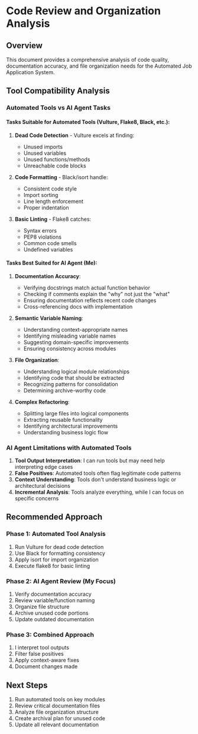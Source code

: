 # Code Review and Organization Analysis

## Overview
This document provides a comprehensive analysis of code quality, documentation accuracy, and file organization needs for the Automated Job Application System.

## Tool Compatibility Analysis

### Automated Tools vs AI Agent Tasks

#### Tasks Suitable for Automated Tools (Vulture, Flake8, Black, etc.):
1. **Dead Code Detection** - Vulture excels at finding:
   - Unused imports
   - Unused variables
   - Unused functions/methods
   - Unreachable code blocks

2. **Code Formatting** - Black/isort handle:
   - Consistent code style
   - Import sorting
   - Line length enforcement
   - Proper indentation

3. **Basic Linting** - Flake8 catches:
   - Syntax errors
   - PEP8 violations
   - Common code smells
   - Undefined variables

#### Tasks Best Suited for AI Agent (Me):
1. **Documentation Accuracy**:
   - Verifying docstrings match actual function behavior
   - Checking if comments explain the "why" not just the "what"
   - Ensuring documentation reflects recent code changes
   - Cross-referencing docs with implementation

2. **Semantic Variable Naming**:
   - Understanding context-appropriate names
   - Identifying misleading variable names
   - Suggesting domain-specific improvements
   - Ensuring consistency across modules

3. **File Organization**:
   - Understanding logical module relationships
   - Identifying code that should be extracted
   - Recognizing patterns for consolidation
   - Determining archive-worthy code

4. **Complex Refactoring**:
   - Splitting large files into logical components
   - Extracting reusable functionality
   - Identifying architectural improvements
   - Understanding business logic flow

### AI Agent Limitations with Automated Tools

1. **Tool Output Interpretation**: I can run tools but may need help interpreting edge cases
2. **False Positives**: Automated tools often flag legitimate code patterns
3. **Context Understanding**: Tools don't understand business logic or architectural decisions
4. **Incremental Analysis**: Tools analyze everything, while I can focus on specific concerns

## Recommended Approach

### Phase 1: Automated Tool Analysis
1. Run Vulture for dead code detection
2. Use Black for formatting consistency
3. Apply isort for import organization
4. Execute flake8 for basic linting

### Phase 2: AI Agent Review (My Focus)
1. Verify documentation accuracy
2. Review variable/function naming
3. Organize file structure
4. Archive unused code portions
5. Update outdated documentation

### Phase 3: Combined Approach
1. I interpret tool outputs
2. Filter false positives
3. Apply context-aware fixes
4. Document changes made

## Next Steps
1. Run automated tools on key modules
2. Review critical documentation files
3. Analyze file organization structure
4. Create archival plan for unused code
5. Update all relevant documentation
